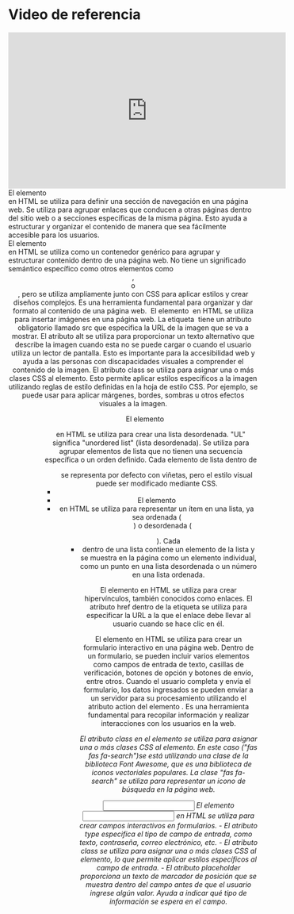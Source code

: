 # Video de referencia

<iframe width="560" height="315" src="https://www.youtube.com/embed/oWmOqxIanjk?si=5-d7lzG1Y7dDdOUq" title="YouTube video player" frameborder="0" allow="accelerometer; autoplay; clipboard-write; encrypted-media; gyroscope; picture-in-picture; web-share" allowfullscreen></iframe>

<nav></nav>
El elemento <nav> en HTML se utiliza para definir una sección de navegación en una página web. Se utiliza para agrupar enlaces que conducen a otras páginas dentro del sitio web o a secciones específicas de la misma página. Esto ayuda a estructurar y organizar el contenido de manera que sea fácilmente accesible para los usuarios.

<div></div>
El elemento <div> en HTML se utiliza como un contenedor genérico para agrupar y estructurar contenido dentro de una página web. No tiene un significado semántico específico como otros elementos como <header>, <nav> o <footer>, pero se utiliza ampliamente junto con CSS para aplicar estilos y crear diseños complejos. Es una herramienta fundamental para organizar y dar formato al contenido de una página web.

<img src="" alt="" class=""/>
 El elemento <img> en HTML se utiliza para insertar imágenes en una página web. La etiqueta <img> tiene un atributo obligatorio llamado src que especifica la URL de la imagen que se va a mostrar.
 El atributo alt se utiliza para proporcionar un texto alternativo que describe la imagen cuando esta no se puede cargar o cuando el usuario utiliza un lector de pantalla. Esto es importante para la accesibilidad web y ayuda a las personas con discapacidades visuales a comprender el contenido de la imagen.
El atributo class se utiliza para asignar una o más clases CSS al elemento. Esto permite aplicar estilos específicos a la imagen utilizando reglas de estilo definidas en la hoja de estilo CSS. Por ejemplo, se puede usar para aplicar márgenes, bordes, sombras u otros efectos visuales a la imagen.

<ul><ul/>
El elemento <ul> en HTML se utiliza para crear una lista desordenada. "UL" significa "unordered list" (lista desordenada). Se utiliza para agrupar elementos de lista que no tienen una secuencia específica o un orden definido. Cada elemento de lista dentro de <ul> se representa por defecto con viñetas, pero el estilo visual puede ser modificado mediante CSS.

<li><li/>
El elemento <li> en HTML se utiliza para representar un ítem en una lista, ya sea ordenada (<ol>) o desordenada (<ul>). Cada <li> dentro de una lista contiene un elemento de la lista y se muestra en la página como un elemento individual, como un punto en una lista desordenada o un número en una lista ordenada.

<a href=""><a/>
El elemento <a> en HTML se utiliza para crear hipervínculos, también conocidos como enlaces. El atributo href dentro de la etiqueta <a> se utiliza para especificar la URL a la que el enlace debe llevar al usuario cuando se hace clic en él.

<form><form/>
El elemento <form> en HTML se utiliza para crear un formulario interactivo en una página web. Dentro de un formulario, se pueden incluir varios elementos como campos de entrada de texto, casillas de verificación, botones de opción y botones de envío, entre otros. Cuando el usuario completa y envía el formulario, los datos ingresados se pueden enviar a un servidor para su procesamiento utilizando el atributo action del elemento <form>. Es una herramienta fundamental para recopilar información y realizar interacciones con los usuarios en la web.

<i class=""><i/>
El atributo class en el elemento <i> se utiliza para asignar una o más clases CSS al elemento. En este caso ("fas fas fa-search")se está utilizando una clase de la biblioteca Font Awesome, que es una biblioteca de iconos vectoriales populares. La clase "fas fa-search" se utiliza para representar un icono de búsqueda en la página web.

<input type="" class="" placeholder="">
El elemento <input> en HTML se utiliza para crear campos interactivos en formularios. 
- El atributo type especifica el tipo de campo de entrada, como texto, contraseña, correo electrónico, etc.
- El atributo class se utiliza para asignar una o más clases CSS al elemento, lo que permite aplicar estilos específicos al campo de entrada.
- El atributo placeholder proporciona un texto de marcador de posición que se muestra dentro del campo antes de que el usuario ingrese algún valor. Ayuda a indicar qué tipo de información se espera en el campo.

